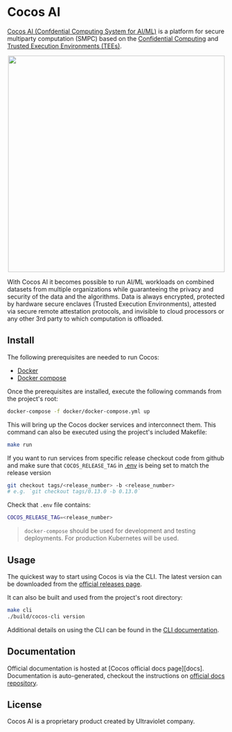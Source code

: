 # Cocos AI
[Cocos AI (Confdential Computing System for AI/ML)][cocos] is a platform for secure multiparty computation (SMPC)
based on the [Confidential Computing][cc] and [Trusted Execution Environments (TEEs)][tee].

<p align="center">
  <img src="https://cocos.ai/images/Collaborative%20AI.drawio.svg" width="500" height="500">
</p>

With Cocos AI it becomes possible to run AI/ML workloads on combined datasets from multiple organizations
while guaranteeing the privacy and security of the data and the algorithms.
Data is always encrypted, protected by hardware secure enclaves (Trusted Execution Environments),
attested via secure remote attestation protocols, and invisible to cloud processors or any other
3rd party to which computation is offloaded.

## Install
The following prerequisites are needed to run Cocos:

- [Docker](https://docs.docker.com/install/)
- [Docker compose](https://docs.docker.com/compose/install/)

Once the prerequisites are installed, execute the following commands from the project's root:

```bash
docker-compose -f docker/docker-compose.yml up
```

This will bring up the Cocos docker services and interconnect them. This command can also be executed using the project's included Makefile:

```bash
make run
```

If you want to run services from specific release checkout code from github and make sure that
`COCOS_RELEASE_TAG` in [.env](.env) is being set to match the release version

```bash
git checkout tags/<release_number> -b <release_number>
# e.g. `git checkout tags/0.13.0 -b 0.13.0`
```

Check that `.env` file contains:

```bash
COCOS_RELEASE_TAG=<release_number>
```

>`docker-compose` should be used for development and testing deployments. For production Kubernetes will be used.

## Usage

The quickest way to start using Cocos is via the CLI. The latest version can be downloaded from the [official releases page][rel].

It can also be built and used from the project's root directory:

```bash
make cli
./build/cocos-cli version
```

Additional details on using the CLI can be found in the [CLI documentation](https://docs.mainflux.io/cli).

## Documentation

Official documentation is hosted at [Cocos official docs page][docs]. Documentation is auto-generated, checkout the instructions on [official docs repository](https://github.com/cocos/docs).

## License
Cocos AI is a proprietary product created by Ultraviolet company.

[cc]: https://confidentialcomputing.io/white-papers-reports/
[cocos]: https://cocos.ai/
[rel]: https://github.com/ultraviolet/cocos/releases
[tee]: https://en.wikipedia.org/wiki/Trusted_execution_environment
